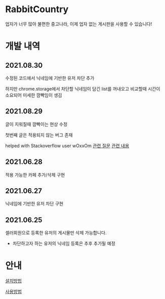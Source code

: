 # RabbitCountry
업자가 너무 많아 불편한 중고나라, 이제 업자 없는 게시판을 사용할 수 있습니다!

# 개발 내역
## 2021.08.30
수정된 코드에서 닉네임에 기반한 유저 차단 추가

하지만 chrome.storage에서 차단할 닉네임이 담긴 list를 꺼내오고 비교할때 시간이 소요되어 미세한 깜빡임이 생김

## 2021.08.29
글이 지워질때 깜빡이는 현상 수정

첫번째 글은 적용되지 않는 버그 존재

helped with Stackoverflow user wOxxOm [관련 질문](https://stackoverflow.com/questions/68888784/how-to-prevent-hide-and-show-flickering-of-mutationobserver-for-iframe/68891354#68891354) [관련 내용](https://github.com/DoTheBestMayB/RabbitCountry/issues/1)

## 2021.06.28
적용 가능한 카페 추가/삭제 구현

## 2021.06.27
닉네임에 기반한 유저 차단 구현

## 2021.06.25
셀러회원으로 등록한 유저의 게시물만 삭제 가능합니다.
- 차단하고자 하는 유저의 닉네임 등록은 추후 추가될 예정

# 안내
[설치방법](https://github.com/DoTheBestMayB/RabbitCountry/blob/master/doc/HowToInstall.md)

[사용방법](https://github.com/DoTheBestMayB/RabbitCountry/blob/master/doc/HowToUse.md)
